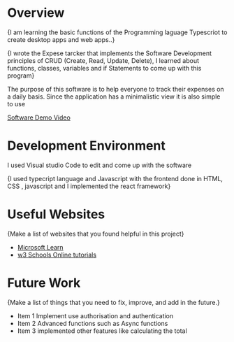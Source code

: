 # Overview

{I am learning the basic functions of the Programming laguage Typescriot to create desktop apps and web apps..}

{I wrote the Expese tarcker that implements the Software Development principles of CRUD (Create, Read, Update, Delete), I learned about functions, classes, variables and if Statements to come up with this program}

The purpose of this software is to help everyone to track their expenses on a daily basis. Since the application has a minimalistic view it is also simple to use



[Software Demo Video](https://youtu.be/ESrHBfHfBgI)

# Development Environment
I used Visual studio Code to edit and come up with the software

{I used typecript language and Javascript with the frontend done in HTML, CSS , javascript and I implemented the react framework}

# Useful Websites

{Make a list of websites that you found helpful in this project}

- [Microsoft Learn](https://learn.microsoft.com/en-us/training/modules/typescript-get-started/)
- [w3 Schools Online tutorials](https://www.w3schools.com/typescript/index.php)

# Future Work

{Make a list of things that you need to fix, improve, and add in the future.}

- Item 1 Implement use authorisation and authentication
- Item 2 Advanced functions such as Async functions
- Item 3 implemented other features like calculating the total